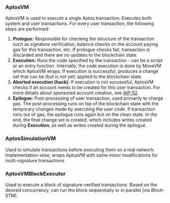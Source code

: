 ### AptosVM

AptosVM is used to execute a single Aptos transaction.
Executes both system and user transactions.
For every user transaction, the following steps are performed:

1. ***Prologue:***
   Responsible for checking the structure of the transaction such as signature verification, balance checks on the account paying gas for this transaction, etc.
   If prologue checks fail, transaction is discarded and there are no updates to the blockchain state.
2. **Execution:**
   Runs the code specified by the transaction - can be a script or an entry function.
   Internally, the code execution is done by MoveVM which AptosVM wraps.
   If execution is successful, produces a change set that can be (but is not yet) applied to the blockchain state.
3. **Aborted execution (hack):**
   If execution is not successful, AptosVM checks if an account needs to be created for this user transaction.
   For more details about sponsored account creation, see [AIP-52](https://github.com/aptos-foundation/AIPs/blob/main/aips/aip-52.md).
4. **Epilogue:**
   Post-processing of user transaction, used primarily to charge gas.
   The post-processing runs on top of the blockchain state with the temporary changes made by executing the user code.
   If transaction runs out of gas, the epilogue runs again but on the clean state.
   In the end, the final change set is created, which includes writes created during **Execution**, as well as writes
   created during the epilogue.

### AptosSimulationVM

Used to simulate transactions before executing them on a real network.
Implementation-wise, wraps AptosVM with some minor modifications for multi-signature transactions.

### AptosVMBlockExecutor

Used to execute a block of signature-verified transactions.
Based on the desired concurrency, can run the block sequentially or in parallel (via Block-STM).
